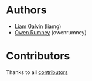 # Authors

- [Liam Galvin][liamg] (liamg)
- [Owen Rumney][owenrumney] (owenrumney)

# Contributors

Thanks to all [contributors][contributors]

[liamg]: https://github.com/liamg
[owenrumney]: https://github.com/owenrumney
[contributors]: https://github.com/khulnasoft/tfsecurity/graphs/contributors